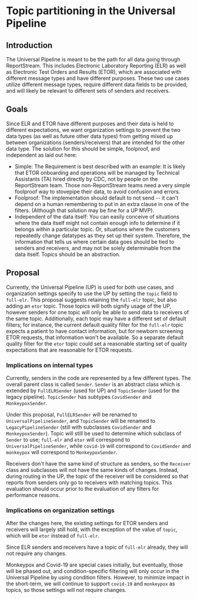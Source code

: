 # Topic partitioning in the Universal Pipeline

## Introduction

The Universal Pipeline is meant to be the path for all data going through ReportStream. This includes Electronic
Laboratory Reporting (ELR) as well as Electronic Test Orders and Results (ETOR), which are associated with different
message types and have different purposes. These two use cases utilize different message types, require different data
fields to be provided, and will likely be relevant to different sets of senders and receivers.

## Goals

Since ELR and ETOR have different purposes and their data is held to different expectations, we want organization
settings to prevent the two data types (as well as future other data types) from getting mixed up between
organizations (senders/receivers) that are intended for the other data type. The solution for this should be simple,
foolproof, and independent as laid out here:

- Simple: The Requirement is best described with an example: It is likely that ETOR onboarding and operations will be
  managed by Technical Assistants (TA) hired directly by CDC, not by people on the ReportStream team. Those
  non-ReportStream teams need a very simple foolproof way to stovepipe their data, to avoid confusion and errors.
- Foolproof: The implementation should default to not send -- it can't depend on a human remembering to put in an extra
  clause in one of the filters. (Although that solution may be fine for a UP MVP).
- Independent of the data itself: You can easily conceive of situations where the data itself might not contain enough
  info to determine if it belongs within a particular topic. Or, situations where the customers repeatedly change
  datatypes as they set up their system. Therefore, the information that tells us where certain data goes should be tied
  to senders and receivers, and may not be solely determinable from the data itself. Topics should be an abstraction.

## Proposal

Currently, the Universal Pipeline (UP) is used for both use cases, and organization settings specify to use the UP by
setting the `topic` field to `full-elr`. This proposal suggests retaining the `full-elr` topic, but also adding
an `etor` topic. Those topics will both signify usage of the UP, however senders for one topic will only be able to send
data to receivers of the same topic. Additionally, each topic may have a different set of default filters; for instance,
the current default quality filter for the `full-elr` topic expects a patient to have contact information, but for
newborn screening ETOR requests, that information won't be available. So a separate default quality filter for
the `etor` topic could set a reasonable starting set of quality expectations that are reasonable for ETOR requests.

### Implications on internal types

Currently, senders in the code are represented by a few different types. The overall parent class is called `Sender`.
`Sender` is an abstract class which is extended by `FullELRSender` (used for UP) and `TopicSender` (used for the legacy
pipeline). `TopicSender` has subtypes `CovidSender` and `MonkeypoxSender`.

Under this proposal, `FullELRSender` will be renamed to `UniversalPipelineSender`, and `TopicSender` will be renamed
to `LegacyPipelineSender` (still with subclasses `CovidSender` and `MonkeypoxSender`). Topic will still be used to
determine which subclass of `Sender` to use; `full-elr` and `etor` will correspond to `UniversalPipelineSender`,
while `covid-19` will correspond to `CovidSender` and `monkeypox` will correspond to `MonkeypoxSender`.

Receivers don't have the same kind of structure as senders, so the `Receiver` class and subclasses will not have the
same kinds of changes. Instead, during routing in the UP, the topic of the receiver will be considered so that reports
from senders only go to receivers with matching topics. This evaluation should occur prior to the evaluation of any
filters for performance reasons.

### Implications on organization settings

After the changes here, the existing settings for ETOR senders and receivers will largely still hold, with the exception
of the value of `topic`, which will be `etor` instead of `full-elr`.

Since ELR senders and receivers have a topic of `full-elr` already, they will not require any changes.

Monkeypox and Covid-19 are special cases initially, but eventually, those will be phased out, and condition-specific
filtering will only occur in the Universal Pipeline by using condition filters. However, to minimize impact in the
short-term, we will continue to support `covid-19` and `monkeypox` as topics, so those settings will not require
changes.
